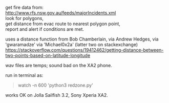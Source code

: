 get fire data from:  
http://www.rfs.nsw.gov.au/feeds/majorIncidents.xml  
look for polygons,  
get distance from evac route to nearest polygon point,  
report and alert if conditions are met.  

uses a distance function from Bob Chamberlain, via Andrew Hedges, via 'gwaramadze' via 'Michael0x2a' (latter two on stackexchange) https://stackoverflow.com/questions/19412462/getting-distance-between-two-points-based-on-latitude-longitude

wav files are temps; sound bad on the XA2 phone.

run in terminal as:
> watch -n 600 'python3 redzone.py'

works OK on Jolla Sailfish 3.2, Sony Xperia XA2.
